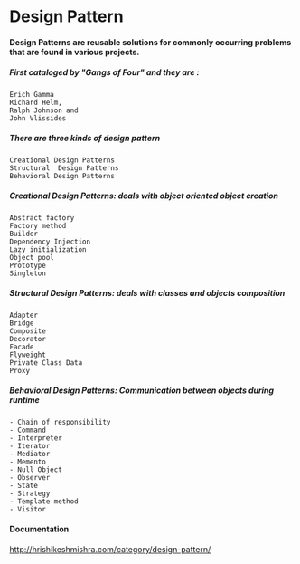 # Design Pattern 
#### Design Patterns are reusable solutions for commonly occurring problems that are found in various projects. 
##### First cataloged by "Gangs of Four" and they are : 
    Erich Gamma
    Richard Helm,
    Ralph Johnson and
    John Vlissides 


##### There are three kinds of design pattern 
    Creational Design Patterns
    Structural  Design Patterns
    Behavioral Design Patterns

##### Creational Design Patterns: deals with object oriented object creation
    Abstract factory  
    Factory method  
    Builder  
    Dependency Injection  
    Lazy initialization  
    Object pool  
    Prototype  
    Singleton  

##### Structural Design Patterns: deals with classes and objects composition
    Adapter
    Bridge
    Composite
    Decorator
    Facade
    Flyweight
    Private Class Data
    Proxy



##### Behavioral Design Patterns: Communication between objects during runtime
    - Chain of responsibility
    - Command
    - Interpreter
    - Iterator
    - Mediator
    - Memento
    - Null Object
    - Observer
    - State
    - Strategy
    - Template method
    - Visitor


#### Documentation 
http://hrishikeshmishra.com/category/design-pattern/
